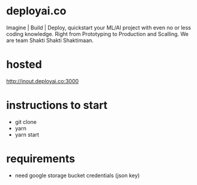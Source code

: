 # deployai.co

Imagine | Build | Deploy, quickstart your ML/AI project with even no or less coding knowledge. Right from Prototyping to Production and Scalling. We are team Shakti Shakti Shaktimaan.


# hosted 
  http://inout.deployai.co:3000
  
# instructions to start
  - git clone <URL>
  - yarn 
  - yarn start
  

# requirements
  - need google storage bucket credentials (json key) 
